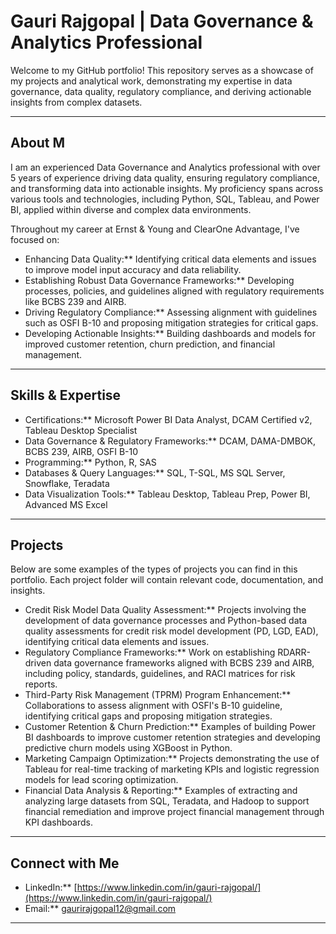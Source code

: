 # Gauri Rajgopal | Data Governance & Analytics Professional

Welcome to my GitHub portfolio! This repository serves as a showcase of my projects and analytical work, demonstrating my expertise in data governance, data quality, regulatory compliance, and deriving actionable insights from complex datasets.

---

## About M

I am an experienced Data Governance and Analytics professional with over 5 years of experience driving data quality, ensuring regulatory compliance, and transforming data into actionable insights. My proficiency spans across various tools and technologies, including Python, SQL, Tableau, and Power BI, applied within diverse and complex data environments.

Throughout my career at Ernst & Young and ClearOne Advantage, I've focused on:
* Enhancing Data Quality:** Identifying critical data elements and issues to improve model input accuracy and data reliability.
* Establishing Robust Data Governance Frameworks:** Developing processes, policies, and guidelines aligned with regulatory requirements like BCBS 239 and AIRB.
* Driving Regulatory Compliance:** Assessing alignment with guidelines such as OSFI B-10 and proposing mitigation strategies for critical gaps.
* Developing Actionable Insights:** Building dashboards and models for improved customer retention, churn prediction, and financial management.

---

## Skills & Expertise

* Certifications:** Microsoft Power BI Data Analyst, DCAM Certified v2, Tableau Desktop Specialist 
* Data Governance & Regulatory Frameworks:** DCAM, DAMA-DMBOK, BCBS 239, AIRB, OSFI B-10 
* Programming:** Python, R, SAS
* Databases & Query Languages:** SQL, T-SQL, MS SQL Server, Snowflake, Teradata 
* Data Visualization Tools:** Tableau Desktop, Tableau Prep, Power BI, Advanced MS Excel 

---

## Projects

Below are some examples of the types of projects you can find in this portfolio. Each project folder will contain relevant code, documentation, and insights.

* Credit Risk Model Data Quality Assessment:** Projects involving the development of data governance processes and Python-based data quality assessments for credit risk model development (PD, LGD, EAD), identifying critical data elements and issues.
* Regulatory Compliance Frameworks:** Work on establishing RDARR-driven data governance frameworks aligned with BCBS 239 and AIRB, including policy, standards, guidelines, and RACI matrices for risk reports.
* Third-Party Risk Management (TPRM) Program Enhancement:** Collaborations to assess alignment with OSFI's B-10 guideline, identifying critical gaps and proposing mitigation strategies.
* Customer Retention & Churn Prediction:** Examples of building Power BI dashboards to improve customer retention strategies and developing predictive churn models using XGBoost in Python.
* Marketing Campaign Optimization:** Projects demonstrating the use of Tableau for real-time tracking of marketing KPIs and logistic regression models for lead scoring optimization.
* Financial Data Analysis & Reporting:** Examples of extracting and analyzing large datasets from SQL, Teradata, and Hadoop to support financial remediation and improve project financial management through KPI dashboards.

---

## Connect with Me

* LinkedIn:** [https://www.linkedin.com/in/gauri-rajgopal/](https://www.linkedin.com/in/gauri-rajgopal/) 
* Email:** gaurirajgopal12@gmail.com
---
